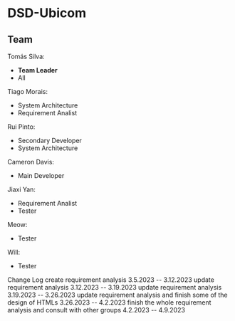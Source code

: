 # DSD-Ubicom

## Team

Tomás Silva: 
 - **Team Leader**
 - All

Tiago Morais: 
 - System Architecture
 - Requirement Analist

Rui Pinto:
 - Secondary Developer
 - System Architecture

Cameron Davis:
 - Main Developer

Jiaxi Yan:
 - Requirement Analist
 - Tester

Meow:
 - Tester

Will:
 - Tester


Change Log
create requirement analysis 3.5.2023 -- 3.12.2023
update requirement analysis 3.12.2023 -- 3.19.2023
update requirement analysis 3.19.2023 -- 3.26.2023
update requirement analysis and finish some of the design of HTMLs 3.26.2023 -- 4.2.2023
finish the whole requirement analysis and consult with other groups 4.2.2023 -- 4.9.2023